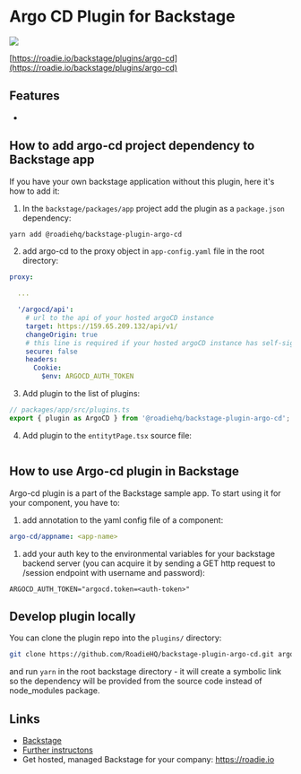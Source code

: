 # Argo CD Plugin for Backstage

![](./docs/argo-cd-plugin.png)

[https://roadie.io/backstage/plugins/argo-cd](https://roadie.io/backstage/plugins/argo-cd)

## Features

- 

## How to add argo-cd project dependency to Backstage app

If you have your own backstage application without this plugin, here it's how to add it:

1. In the `backstage/packages/app` project add the plugin as a `package.json` dependency:

```bash
yarn add @roadiehq/backstage-plugin-argo-cd
```

2. add argo-cd to the proxy object in `app-config.yaml` file in the root directory:

```yml
proxy:

  ...

  '/argocd/api':
    # url to the api of your hosted argoCD instance
    target: https://159.65.209.132/api/v1/
    changeOrigin: true
    # this line is required if your hosted argoCD instance has self-signed certificate
    secure: false
    headers:
      Cookie:
        $env: ARGOCD_AUTH_TOKEN


```

3. Add plugin to the list of plugins:

```ts
// packages/app/src/plugins.ts
export { plugin as ArgoCD } from '@roadiehq/backstage-plugin-argo-cd';
```

4. Add plugin to the `entitytPage.tsx` source file:

```tsx
```

## How to use Argo-cd plugin in Backstage

Argo-cd plugin is a part of the Backstage sample app. To start using it for your component, you have to:

1. add annotation to the yaml config file of a component:

```yml
argo-cd/appname: <app-name>
```

1. add your auth key to the environmental variables for your backstage backend server (you can acquire it by sending a GET http request to /session endpoint with username and password):
```
ARGOCD_AUTH_TOKEN="argocd.token=<auth-token>"
```
## Develop plugin locally

You can clone the plugin repo into the `plugins/` directory:

```sh
git clone https://github.com/RoadieHQ/backstage-plugin-argo-cd.git argo-cd
```

and run `yarn` in the root backstage directory - it will create a symbolic link so the dependency will be provided from the source code instead of node_modules package.

## Links

- [Backstage](https://backstage.io)
- [Further instructons](https://roadie.io/backstage/plugins/argo-cd/)
- Get hosted, managed Backstage for your company: https://roadie.io
